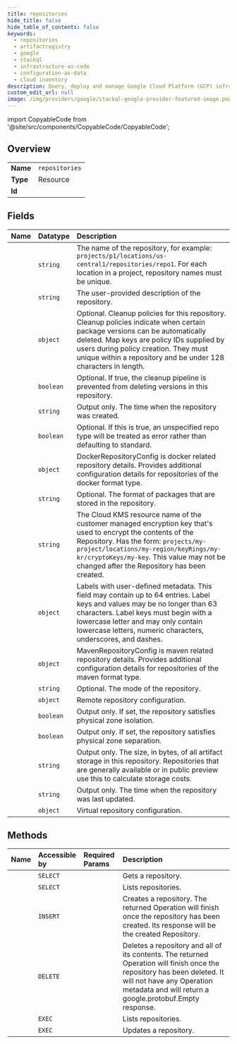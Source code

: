 ```yaml
---
title: repositories
hide_title: false
hide_table_of_contents: false
keywords:
  - repositories
  - artifactregistry
  - google    
  - stackql
  - infrastructure-as-code
  - configuration-as-data
  - cloud inventory
description: Query, deploy and manage Google Cloud Platform (GCP) infrastructure and resources using SQL
custom_edit_url: null
image: /img/providers/google/stackql-google-provider-featured-image.png
---
```


import CopyableCode from '@site/src/components/CopyableCode/CopyableCode';




## Overview
<table><tbody>
<tr><td><b>Name</b></td><td><code>repositories</code></td></tr>
<tr><td><b>Type</b></td><td>Resource</td></tr>
<tr><td><b>Id</b></td><td><CopyableCode code="artifactregistry.repositories" /></td></tr>
</tbody></table>

## Fields
| Name | Datatype | Description |
|:-----|:---------|:------------|
| <CopyableCode code="name" /> | `string` | The name of the repository, for example: `projects/p1/locations/us-central1/repositories/repo1`. For each location in a project, repository names must be unique. |
| <CopyableCode code="description" /> | `string` | The user-provided description of the repository. |
| <CopyableCode code="cleanupPolicies" /> | `object` | Optional. Cleanup policies for this repository. Cleanup policies indicate when certain package versions can be automatically deleted. Map keys are policy IDs supplied by users during policy creation. They must unique within a repository and be under 128 characters in length. |
| <CopyableCode code="cleanupPolicyDryRun" /> | `boolean` | Optional. If true, the cleanup pipeline is prevented from deleting versions in this repository. |
| <CopyableCode code="createTime" /> | `string` | Output only. The time when the repository was created. |
| <CopyableCode code="disallowUnspecifiedMode" /> | `boolean` | Optional. If this is true, an unspecified repo type will be treated as error rather than defaulting to standard. |
| <CopyableCode code="dockerConfig" /> | `object` | DockerRepositoryConfig is docker related repository details. Provides additional configuration details for repositories of the docker format type. |
| <CopyableCode code="format" /> | `string` | Optional. The format of packages that are stored in the repository. |
| <CopyableCode code="kmsKeyName" /> | `string` | The Cloud KMS resource name of the customer managed encryption key that's used to encrypt the contents of the Repository. Has the form: `projects/my-project/locations/my-region/keyRings/my-kr/cryptoKeys/my-key`. This value may not be changed after the Repository has been created. |
| <CopyableCode code="labels" /> | `object` | Labels with user-defined metadata. This field may contain up to 64 entries. Label keys and values may be no longer than 63 characters. Label keys must begin with a lowercase letter and may only contain lowercase letters, numeric characters, underscores, and dashes. |
| <CopyableCode code="mavenConfig" /> | `object` | MavenRepositoryConfig is maven related repository details. Provides additional configuration details for repositories of the maven format type. |
| <CopyableCode code="mode" /> | `string` | Optional. The mode of the repository. |
| <CopyableCode code="remoteRepositoryConfig" /> | `object` | Remote repository configuration. |
| <CopyableCode code="satisfiesPzi" /> | `boolean` | Output only. If set, the repository satisfies physical zone isolation. |
| <CopyableCode code="satisfiesPzs" /> | `boolean` | Output only. If set, the repository satisfies physical zone separation. |
| <CopyableCode code="sizeBytes" /> | `string` | Output only. The size, in bytes, of all artifact storage in this repository. Repositories that are generally available or in public preview use this to calculate storage costs. |
| <CopyableCode code="updateTime" /> | `string` | Output only. The time when the repository was last updated. |
| <CopyableCode code="virtualRepositoryConfig" /> | `object` | Virtual repository configuration. |
## Methods
| Name | Accessible by | Required Params | Description |
|:-----|:--------------|:----------------|:------------|
| <CopyableCode code="get" /> | `SELECT` | <CopyableCode code="locationsId, projectsId, repositoriesId" /> | Gets a repository. |
| <CopyableCode code="list" /> | `SELECT` | <CopyableCode code="locationsId, projectsId" /> | Lists repositories. |
| <CopyableCode code="create" /> | `INSERT` | <CopyableCode code="locationsId, projectsId" /> | Creates a repository. The returned Operation will finish once the repository has been created. Its response will be the created Repository. |
| <CopyableCode code="delete" /> | `DELETE` | <CopyableCode code="locationsId, projectsId, repositoriesId" /> | Deletes a repository and all of its contents. The returned Operation will finish once the repository has been deleted. It will not have any Operation metadata and will return a google.protobuf.Empty response. |
| <CopyableCode code="_list" /> | `EXEC` | <CopyableCode code="locationsId, projectsId" /> | Lists repositories. |
| <CopyableCode code="patch" /> | `EXEC` | <CopyableCode code="locationsId, projectsId, repositoriesId" /> | Updates a repository. |
